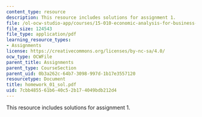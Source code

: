 ```yaml
---
content_type: resource
description: This resource includes solutions for assignment 1.
file: /ol-ocw-studio-app/courses/15-010-economic-analysis-for-business-decisions-fall-2004/7cbb485561b640c52b174049bdb212d4_homework_01_sol.pdf
file_size: 124543
file_type: application/pdf
learning_resource_types:
- Assignments
license: https://creativecommons.org/licenses/by-nc-sa/4.0/
ocw_type: OCWFile
parent_title: Assignments
parent_type: CourseSection
parent_uid: 0b3a262c-64b7-3098-997d-1b17e3557120
resourcetype: Document
title: homework_01_sol.pdf
uid: 7cbb4855-61b6-40c5-2b17-4049bdb212d4
---
```

This resource includes solutions for assignment 1.